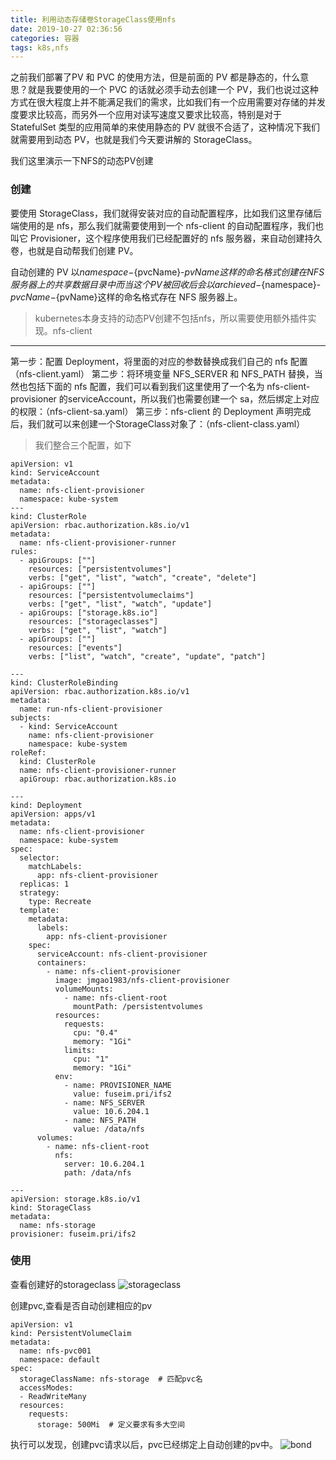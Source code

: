 ```yaml
---
title: 利用动态存储卷StorageClass使用nfs
date: 2019-10-27 02:36:56
categories: 容器
tags: k8s,nfs
---
```


之前我们部署了PV 和 PVC 的使用方法，但是前面的 PV 都是静态的，什么意思？就是我要使用的一个 PVC 的话就必须手动去创建一个 PV，我们也说过这种方式在很大程度上并不能满足我们的需求，比如我们有一个应用需要对存储的并发度要求比较高，而另外一个应用对读写速度又要求比较高，特别是对于 StatefulSet 类型的应用简单的来使用静态的 PV 就很不合适了，这种情况下我们就需要用到动态 PV，也就是我们今天要讲解的 StorageClass。

我们这里演示一下NFS的动态PV创建

### 创建

要使用 StorageClass，我们就得安装对应的自动配置程序，比如我们这里存储后端使用的是 nfs，那么我们就需要使用到一个 nfs-client 的自动配置程序，我们也叫它 Provisioner，这个程序使用我们已经配置好的 nfs 服务器，来自动创建持久卷，也就是自动帮我们创建 PV。

自动创建的 PV 以${namespace}-${pvcName}-${pvName}这样的命名格式创建在 NFS 服务器上的共享数据目录中
而当这个 PV 被回收后会以archieved-${namespace}-${pvcName}-${pvName}这样的命名格式存在 NFS 服务器上。

> kubernetes本身支持的动态PV创建不包括nfs，所以需要使用额外插件实现。nfs-client

--- 

第一步：配置 Deployment，将里面的对应的参数替换成我们自己的 nfs 配置（nfs-client.yaml）
第二步：将环境变量 NFS_SERVER 和 NFS_PATH 替换，当然也包括下面的 nfs 配置，我们可以看到我们这里使用了一个名为 nfs-client-provisioner 的serviceAccount，所以我们也需要创建一个 sa，然后绑定上对应的权限：（nfs-client-sa.yaml）
第三步：nfs-client 的 Deployment 声明完成后，我们就可以来创建一个StorageClass对象了：（nfs-client-class.yaml）

> 我们整合三个配置，如下

```
apiVersion: v1
kind: ServiceAccount
metadata:
  name: nfs-client-provisioner
  namespace: kube-system
---
kind: ClusterRole
apiVersion: rbac.authorization.k8s.io/v1
metadata:
  name: nfs-client-provisioner-runner
rules:
  - apiGroups: [""]
    resources: ["persistentvolumes"]
    verbs: ["get", "list", "watch", "create", "delete"]
  - apiGroups: [""]
    resources: ["persistentvolumeclaims"]
    verbs: ["get", "list", "watch", "update"]
  - apiGroups: ["storage.k8s.io"]
    resources: ["storageclasses"]
    verbs: ["get", "list", "watch"]
  - apiGroups: [""]
    resources: ["events"]
    verbs: ["list", "watch", "create", "update", "patch"]

---
kind: ClusterRoleBinding
apiVersion: rbac.authorization.k8s.io/v1
metadata:
  name: run-nfs-client-provisioner
subjects:
  - kind: ServiceAccount
    name: nfs-client-provisioner
    namespace: kube-system
roleRef:
  kind: ClusterRole
  name: nfs-client-provisioner-runner
  apiGroup: rbac.authorization.k8s.io

---
kind: Deployment
apiVersion: apps/v1
metadata:
  name: nfs-client-provisioner
  namespace: kube-system
spec:
  selector:
    matchLabels:
      app: nfs-client-provisioner
  replicas: 1
  strategy:
    type: Recreate
  template:
    metadata:
      labels:
        app: nfs-client-provisioner
    spec:
      serviceAccount: nfs-client-provisioner
      containers:
        - name: nfs-client-provisioner
          image: jmgao1983/nfs-client-provisioner
          volumeMounts:
            - name: nfs-client-root
              mountPath: /persistentvolumes
          resources:
            requests:
              cpu: "0.4"
              memory: "1Gi"
            limits:
              cpu: "1"
              memory: "1Gi"
          env:
            - name: PROVISIONER_NAME
              value: fuseim.pri/ifs2
            - name: NFS_SERVER
              value: 10.6.204.1
            - name: NFS_PATH
              value: /data/nfs
      volumes:
        - name: nfs-client-root
          nfs:
            server: 10.6.204.1
            path: /data/nfs

---
apiVersion: storage.k8s.io/v1
kind: StorageClass
metadata:
  name: nfs-storage
provisioner: fuseim.pri/ifs2
```

### 使用
查看创建好的storageclass
![storageclass](/img/newimg/006tNbRwgy1ga9zbr3jiwj30ls050js9.jpg)

创建pvc,查看是否自动创建相应的pv
```
apiVersion: v1
kind: PersistentVolumeClaim
metadata:
  name: nfs-pvc001
  namespace: default
spec:
  storageClassName: nfs-storage  # 匹配pvc名
  accessModes:  
  - ReadWriteMany
  resources: 
    requests:
      storage: 500Mi  # 定义要求有多大空间
```

执行可以发现，创建pvc请求以后，pvc已经绑定上自动创建的pv中。
![bond](/img/newimg/006tNbRwgy1ga9zf0kl7aj31yw0deqjn.jpg)